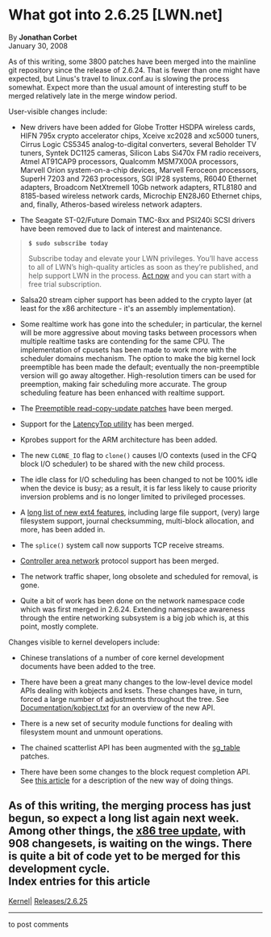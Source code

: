 # What got into 2.6.25 [LWN.net]

By **Jonathan Corbet**  
January 30, 2008 

As of this writing, some 3800 patches have been merged into the mainline git repository since the release of 2.6.24. That is fewer than one might have expected, but Linus's travel to linux.conf.au is slowing the process somewhat. Expect more than the usual amount of interesting stuff to be merged relatively late in the merge window period. 

User-visible changes include: 

  * New drivers have been added for Globe Trotter HSDPA wireless cards, HIFN 795x crypto accelerator chips, Xceive xc2028 and xc5000 tuners, Cirrus Logic CS5345 analog-to-digital converters, several Beholder TV tuners, Syntek DC1125 cameras, Silicon Labs Si470x FM radio receivers, Atmel AT91CAP9 processors, Qualcomm MSM7X00A processors, Marvell Orion system-on-a-chip devices, Marvell Feroceon processors, SuperH 7203 and 7263 processors, SGI IP28 systems, R6040 Ethernet adapters, Broadcom NetXtremeII 10Gb network adapters, RTL8180 and 8185-based wireless network cards, Microchip EN28J60 Ethernet chips, and, finally, Atheros-based wireless network adapters. 

  * The Seagate ST-02/Future Domain TMC-8xx and PSI240i SCSI drivers have been removed due to lack of interest and maintenance. 

> **`$ sudo subscribe today`**
> 
> Subscribe today and elevate your LWN privileges. You’ll have access to all of LWN’s high-quality articles as soon as they’re published, and help support LWN in the process. [Act now](https://lwn.net/Promo/nst-sudo/claim) and you can start with a free trial subscription. 

  * Salsa20 stream cipher support has been added to the crypto layer (at least for the x86 architecture - it's an assembly implementation). 

  * Some realtime work has gone into the scheduler; in particular, the kernel will be more aggressive about moving tasks between processors when multiple realtime tasks are contending for the same CPU. The implementation of cpusets has been made to work more with the scheduler domains mechanism. The option to make the big kernel lock preemptible has been made the default; eventually the non-preemptible version will go away altogether. High-resolution timers can be used for preemption, making fair scheduling more accurate. The group scheduling feature has been enhanced with realtime support. 

  * The [Preemptible read-copy-update patches](http://lwn.net/Articles/253651/) have been merged. 

  * Support for the [LatencyTop utility](http://lwn.net/Articles/266153/) has been merged. 

  * Kprobes support for the ARM architecture has been added. 

  * The new `CLONE_IO` flag to `clone()` causes I/O contexts (used in the CFQ block I/O scheduler) to be shared with the new child process. 

  * The idle class for I/O scheduling has been changed to not be 100% idle when the device is busy; as a result, it is far less likely to cause priority inversion problems and is no longer limited to privileged processes. 

  * A [long list of new ext4 features](http://lwn.net/Articles/266274/), including large file support, (very) large filesystem support, journal checksumming, multi-block allocation, and more, has been added in. 

  * The `splice()` system call now supports TCP receive streams. 

  * [Controller area network](http://lwn.net/Articles/253425/) protocol support has been merged. 

  * The network traffic shaper, long obsolete and scheduled for removal, is gone. 

  * Quite a bit of work has been done on the network namespace code which was first merged in 2.6.24. Extending namespace awareness through the entire networking subsystem is a big job which is, at this point, mostly complete. 




Changes visible to kernel developers include: 

  * Chinese translations of a number of core kernel development documents have been added to the tree. 

  * There have been a great many changes to the low-level device model APIs dealing with kobjects and ksets. These changes have, in turn, forced a large number of adjustments throughout the tree. See [Documentation/kobject.txt](/Articles/266722/) for an overview of the new API. 

  * There is a new set of security module functions for dealing with filesystem mount and unmount operations. 

  * The chained scatterlist API has been augmented with the [sg_table](http://lwn.net/Articles/263343/) patches. 

  * There have been some changes to the block request completion API. See [this article](http://lwn.net/Articles/266914/) for a description of the new way of doing things. 




As of this writing, the merging process has just begun, so expect a long list again next week. Among other things, the [x86 tree update](http://lwn.net/Articles/267135/), with 908 changesets, is waiting on the wings. There is quite a bit of code yet to be merged for this development cycle.  
Index entries for this article  
---  
[Kernel](/Kernel/Index)| [Releases/2.6.25](/Kernel/Index#Releases-2.6.25)  
  


* * *

to post comments 
